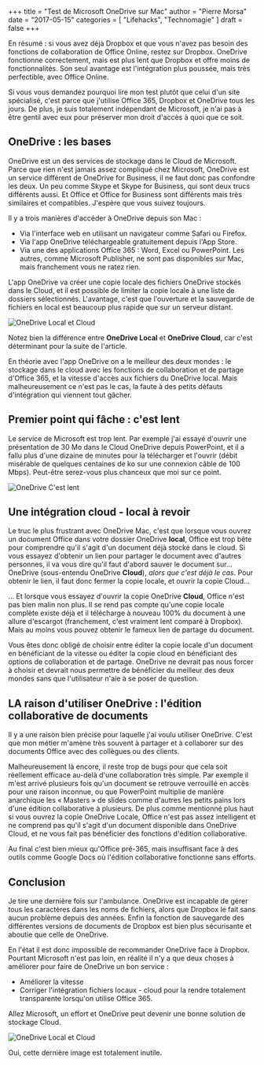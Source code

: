 +++
title      = "Test de Microsoft OneDrive sur Mac"
author     = "Pierre Morsa"
date       = "2017-05-15"
categories = [ "Lifehacks", "Technomagie" ]
draft      = false
+++

En résumé : si vous avez déjà Dropbox et que vous n'avez pas besoin des fonctions de collaboration de Office Online, restez sur Dropbox. OneDrive fonctionne correctement, mais est plus lent que Dropbox et offre moins de fonctionnalités. Son seul avantage est l'intégration plus poussée, mais très perfectible, avec Office Online.

Si vous vous demandez pourquoi lire mon test plutôt que celui d'un site spécialisé, c'est parce que j'utilise Office 365, Dropbox et OneDrive tous les jours. De plus, je suis totalement indépendant de Microsoft, je n'ai pas à être gentil avec eux pour préserver mon droit d'accès à quoi que ce soit.

## OneDrive : les bases
OneDrive est un des services de stockage dans le Cloud de Microsoft. Parce que rien n'est jamais assez compliqué chez Microsoft, OneDrive est un service différent de OneDrive for Business, il ne faut donc pas confondre les deux. Un peu comme Skype et Skype for Business, qui sont deux trucs différents aussi. Et Office et Office for Business sont différents mais très similaires et compatibles. J'espère que vous suivez toujours.

Il y a trois manières d'accéder à OneDrive depuis son Mac :

* Via l'interface web en utilisant un navigateur comme Safari ou Firefox.
* Via l'app OneDrive téléchargeable gratuitement depuis l'App Store.
* Via une des applications Office 365 : Word, Excel ou PowerPoint. Les autres, comme Microsoft Publisher, ne sont pas disponibles sur Mac, mais franchement vous ne ratez rien.

L'app OneDrive va créer une copie locale des fichiers OneDrive stockés dans le Cloud, et il est possible de limiter la copie locale à une liste de dossiers sélectionnés. L'avantage, c'est que l'ouverture et la sauvegarde de fichiers en local est beaucoup plus rapide que sur un serveur distant. 

![OneDrive Local et Cloud](/pictures/2017/04/onedrive-cloud-local.jpg)

Notez bien la différence entre **OneDrive Local** et **OneDrive Cloud**, car c'est déterminant pour la suite de l'article.

En théorie avec l'app OneDrive on a le meilleur des deux mondes : le stockage dans le cloud avec les fonctions de collaboration et de partage d'Office 365, et la vitesse d'accès aux fichiers du OneDrive local. Mais malheureusement ce n'est pas le cas, la faute à des petits défauts d'intégration qui viennent tout gâcher.

## Premier point qui fâche : c'est lent
Le service de Microsoft est trop lent. Par exemple j'ai essayé d'ouvrir une présentation de 30 Mo dans le Cloud OneDrive depuis PowerPoint, et il a fallu plus d'une dizaine de minutes pour la télécharger et l'ouvrir (débit misérable de quelques centaines de ko sur une connexion câble de 100 Mbps). Peut-être serez-vous plus chanceux que moi sur ce point.

![OneDrive C'est lent](/pictures/2017/04/onedrive-cestlent.jpg)

## Une intégration cloud - local à revoir
Le truc le plus frustrant avec OneDrive Mac, c'est que lorsque vous ouvrez un document Office dans votre dossier OneDrive **local**, Office est trop bête pour comprendre qu'il s'agit d'un document déjà stocké dans le cloud. Si vous essayez d'obtenir un lien pour partager le document avec d'autres personnes, il va vous dire qu'il faut d'abord sauver le document sur... OneDrive (sous-entendu OneDrive **Cloud**), *alors que c'est déjà le cas*. Pour obtenir le lien, il faut donc fermer la copie locale, et ouvrir la copie Cloud...

... Et lorsque vous essayez d'ouvrir la copie OneDrive **Cloud**, Office n'est pas bien malin non plus. Il se rend pas compte qu'une copie locale complète existe déjà et il télécharge à nouveau 100% du document à une allure d'escargot (franchement, c'est vraiment lent comparé à Dropbox). Mais au moins vous pouvez obtenir le fameux lien de partage du document.

Vous êtes donc obligé de choisir entre éditer la copie locale d'un document en bénéficiant de la vitesse ou éditer la copie cloud en bénéficiant des options de collaboration et de partage. OneDrive ne devrait pas nous forcer à choisir et devrait nous permettre de bénéficier du meilleur des deux mondes sans que l'utilisateur n'aie à se poser de question.

## LA raison d'utiliser OneDrive : l'édition collaborative de documents
Il y a une raison bien précise pour laquelle j'ai voulu utiliser OneDrive. C'est que mon métier m'amène très souvent à partager et à collaborer sur des documents Office avec des collègues ou des clients.

Malheureusement là encore, il reste trop de bugs pour que cela soit réellement efficace au-delà d'une collaboration très simple. Par exemple il m'est arrivé plusieurs fois qu'un document se retrouve verrouillé en accès pour une raison inconnue, ou que PowerPoint multiplie de manière anarchique les « Masters » de slides comme d'autres les petits pains lors d'une édition collaborative à plusieurs. De plus comme mentionné plus haut si vous ouvrez la copie OneDrive Locale, Office n'est pas assez intelligent et ne comprend pas qu'il s'agit d'un document disponible dans OneDrive Cloud, et ne vous fait pas bénéficier des fonctions d'édition collaborative. 

Au final c'est bien mieux qu'Office pré-365, mais insuffisant face à des outils comme Google Docs où l'édition collaborative fonctionne sans efforts.

## Conclusion
Je tire une dernière fois sur l'ambulance. OneDrive est incapable de gérer tous les caractères dans les noms de fichiers, alors que Dropbox le fait sans aucun problème depuis des années. Enfin la fonction de sauvegarde des différentes versions de documents de Dropbox est bien plus sécurisante et aboutie que celle de OneDrive.

En l'état il est donc impossible de recommander OneDrive face à Dropbox. Pourtant Microsoft n'est pas loin, en réalité il n'y a que deux choses à améliorer pour faire de OneDrive un bon service :

* Améliorer la vitesse
* Corriger l'intégration fichiers locaux - cloud pour la rendre totalement transparente lorsqu'on utilise Office 365.

Allez Microsoft, un effort et OneDrive peut devenir une bonne solution de stockage Cloud.

![OneDrive Local et Cloud](/pictures/2017/04/onedrive-crottemoji.jpg)

Oui, cette dernière image est totalement inutile.